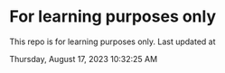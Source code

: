 # For learning purposes only
This repo is for learning purposes only.
Last updated at

Thursday, August 17, 2023 10:32:25 AM


